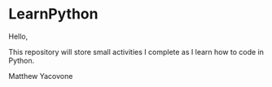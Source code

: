 # LearnPython

Hello,

This repository will store small activities I complete as I learn how to code in Python.

Matthew Yacovone
